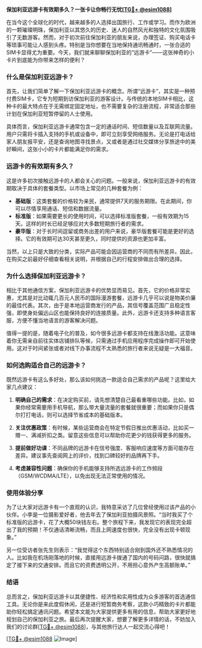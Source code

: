 **保加利亚远游卡有效期多久？一张卡让你畅行无忧[[TG💪+ @esim1088](https://t.me/s/esim1088)]**

在当今这个全球化的时代，越来越多的人选择出国旅行、工作或学习。而作为欧洲的一颗璀璨明珠，保加利亚以其悠久的历史、迷人的自然风光和独特的文化氛围吸引了无数游客。然而，对于初次前往保加利亚的朋友来说，办理签证、购买电话卡等琐事可能让人感到头疼。特别是当你想要在当地保持通讯畅通时，一张合适的SIM卡显得尤为重要。今天，我们就来聊聊保加利亚的“远游卡”——这张神奇的小卡片到底能为你带来怎样的便利？

### **什么是保加利亚远游卡？**

首先，让我们简单了解一下保加利亚远游卡的概念。所谓“远游卡”，其实是一种预付费SIM卡，它专为短期到访保加利亚的游客设计。与传统的本地SIM卡相比，这种卡的最大特点在于无需绑定固定地址，也不需要复杂的注册流程，非常适合那些计划在保加利亚短暂停留的人士使用。

具体而言，保加利亚远游卡通常包含一定的通话时间、短信数量以及互联网流量。用户只需将卡插入支持的手机或设备中，即可立刻享受网络服务。无论是打电话给家人朋友报平安，还是查询地图寻找景点，又或者是通过社交媒体分享旅途中的美好瞬间，这张小小的卡片都能满足你的需求。

### **远游卡的有效期有多久？**

这是许多初次接触远游卡的人都会关心的问题。一般来说，保加利亚远游卡的有效期取决于具体的套餐类型。以市场上常见的几种套餐为例：

- **基础版**：这类套餐的价格较为亲民，通常提供7天的服务期限。在此期间，你可以尽情享用通话、短信和数据流量。
- **标准版**：如果需要更长的使用时间，可以选择标准版套餐，一般有效期为15天。这样的时长已经足够应对大多数短期旅行者的需求。
- **豪华版**：对于长时间逗留或商务出差的用户来说，豪华版套餐可能是更好的选择。它的有效期可达30天甚至更久，同时提供的资源也更加丰富。

当然，以上只是大致的分类，实际产品可能会因运营商的不同而有所差异。因此，在购买之前最好仔细查看相关说明，并根据自己的行程安排做出合理的选择。

### **为什么选择保加利亚远游卡？**

相比于其他通信方案，保加利亚远游卡的优势显而易见。首先，它的价格非常实惠，尤其是对比动辄几百元人民币的国际漫游套餐，远游卡几乎可以说是物美价廉的最佳代表。其次，由于是本地运营商发行的产品，其信号覆盖范围广且稳定性强，即使身处偏远山区也能保持良好的连接质量。此外，远游卡还支持多种语言客服，方便不懂当地语言的游客解决问题。

值得一提的是，随着电子化的普及，如今很多远游卡都支持在线激活功能。这意味着你无需亲自前往实体店铺排队等候，只需通过手机应用程序完成操作即可开始使用。这对于时间紧张或者对线下办事流程不太熟悉的旅行者来说无疑是一大福音。

### **如何选购适合自己的远游卡？**

既然远游卡有这么多好处，那么该如何挑选一款适合自己需求的产品呢？这里给大家几点建议：

1. **明确自己的需求**：在决定购买前，请先想清楚自己最看重哪些功能。比如，如果你经常需要用手机导航，那么带大量流量的套餐就很重要；而如果你只是偶尔打打电话，则可以选择节省成本的基础版本。

2. **关注优惠政策**：有时候，某些运营商会在特定节假日推出优惠活动，比如买一赠一、满减折扣之类。留意这些信息可以帮助你花更少的钱获得更多的服务。

3. **提前做好功课**：不同品牌的远游卡在信号强度、客服响应速度等方面可能存在差异。建议事先查阅网上的评价，找到口碑较好的品牌再下手。

4. **考虑兼容性问题**：确保你的手机能够支持所选远游卡的工作频段（GSM/WCDMA/LTE），以免出现无法正常使用的情况。

### **使用体验分享**

为了让大家对远游卡有一个直观的认识，我特意采访了几位曾经使用过该产品的小伙伴。小李是一位摄影爱好者，他去年去了保加利亚拍摄风景照。“当时我买了个标准版的远游卡，花了大概50块钱左右。整个旅程下来，我发现它的表现完全超出了我的预期！不仅通话清晰流畅，而且上网速度也很快，完全没有出现卡顿现象。”

另一位受访者张先生则表示：“我觉得这个东西特别适合刚到国外还不熟悉情况的人。比如我在机场刚落地的时候，直接用远游卡拨通了国内的号码问路，很快就搞定了接下来的交通安排。而且它的资费透明公开，不用担心意外产生高额账单。”

### **结语**

总而言之，保加利亚远游卡以其便捷性、经济性和实用性成为众多游客的首选通信工具。无论你是来此度假休闲，还是进行短暂商务考察，这款小巧精致的卡片都能助你轻松搞定通讯问题。希望本文能为大家提供更多有用的信息，帮助大家更好地规划自己的保加利亚之旅。最后再次提醒大家，想要了解更多详情的话，不妨加入我们的讨论群[[TG💪+ @esim1088](https://t.me/s/esim1088)]，与其他旅行达人一起交流心得吧！

[[TG💪+ @esim1088](https://t.me/s/esim1088) ![Image](https://i.postimg.cc/4NQfJmqS/Snipaste-2025-05-13-00-14-12.png)]